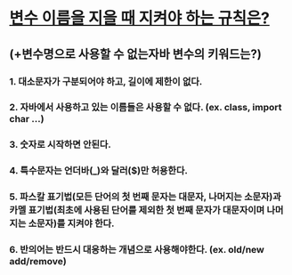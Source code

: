 # <u>변수 이름을 지을 때 지켜야 하는 규칙은?</u> 
## (+변수명으로 사용할 수 없는자바 변수의 키워드는?)
### 1. 대소문자가 구분되어야 하고, 길이에 제한이 없다.
### 2. 자바에서 사용하고 있는 이름들은 사용할 수 없다. (ex. class, import char ...)
### 3. 숫자로 시작하면 안된다.
### 4. 특수문자는 언더바(_)와 달러($)만 허용한다.
### 5. 파스칼 표기법(모든 단어의 첫 번째 문자는 대문자, 나머지는 소문자)과 카멜 표기법(최초에 사용된 단어를 제외한 첫 번째 문자가 대문자이며 나머지는 소문자)를 지켜야 한다.
### 6. 반의어는 반드시 대응하는 개념으로 사용해야한다. (ex. old/new add/remove)


